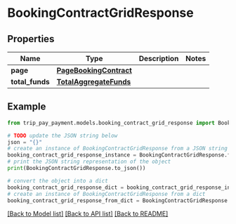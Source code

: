 # BookingContractGridResponse


## Properties

Name | Type | Description | Notes
------------ | ------------- | ------------- | -------------
**page** | [**PageBookingContract**](PageBookingContract.md) |  | 
**total_funds** | [**TotalAggregateFunds**](TotalAggregateFunds.md) |  | 

## Example

```python
from trip_pay_payment.models.booking_contract_grid_response import BookingContractGridResponse

# TODO update the JSON string below
json = "{}"
# create an instance of BookingContractGridResponse from a JSON string
booking_contract_grid_response_instance = BookingContractGridResponse.from_json(json)
# print the JSON string representation of the object
print(BookingContractGridResponse.to_json())

# convert the object into a dict
booking_contract_grid_response_dict = booking_contract_grid_response_instance.to_dict()
# create an instance of BookingContractGridResponse from a dict
booking_contract_grid_response_from_dict = BookingContractGridResponse.from_dict(booking_contract_grid_response_dict)
```
[[Back to Model list]](../README.md#documentation-for-models) [[Back to API list]](../README.md#documentation-for-api-endpoints) [[Back to README]](../README.md)


